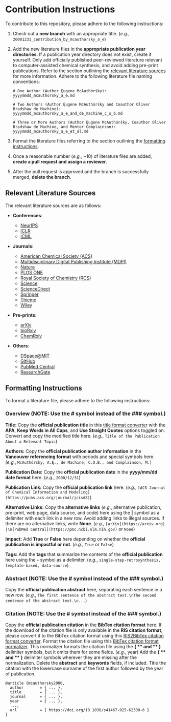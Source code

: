 # Contribution Instructions
To contribute to this repository, please adhere to the following instructions:

1. Check out a **new branch** with an appropriate title. (_e.g._, `20001231_contribution_by_mcauthorsky_a_e`)

2. Add the new literature files in the **appropriate publication year directories**.
If a publication year directory does not exist, create it yourself.
Only add officially published peer-reviewed literature relevant to computer-assisted chemical synthesis, and avoid adding pre-print publications.
Refer to the section outlining the [relevant literature sources](#relevant-literature-sources) for more information.
Adhere to the following literature file naming conventions:

    ```
    # One Author (Author Ęugene McAuthórśky):
    yyyymmdd_mcauthorsky_a_e.md
    
    # Two Authors (Author Ęugene McAuthórśky and Coauthor Oliver Bradshaw de Machine):
    yyyymmdd_mcauthorsky_a_e_and_de_machine_c_o_b.md
    
    # Three or More Authors (Author Ęugene McAuthórśky, Coauthor Oliver Bradshaw de Machine, and Mentor Complainson):
    yyyymmdd_mcauthorsky_a_e_et_al.md
    ```

3. Format the literature files referring to the section outlining the [formatting instructions](#formatting-instructions).

4. Once a reasonable number (_e.g._, ~10) of literature files are added, **create a pull request and assign a reviewer**.

5. After the pull request is approved and the branch is successfully merged, **delete the branch**.


## Relevant Literature Sources
The relevant literature sources are as follows:

- **Conferences**:
  - [NeurIPS](https://nips.cc)
  - [ICLR](https://icml.cc)
  - [ICML](https://iclr.cc)

- **Journals**:
  - [American Chemical Society (ACS)](https://pubs.acs.org/action/doSearch)
  - [Multidisciplinary Digital Publishing Institute (MDPI)](https://mdpi.com/search)
  - [Nature](https://nature.com/search/advanced)
  - [PLOS ONE](https://journals.plos.org/plosone/search)
  - [Royal Society of Chemistry (RCS)](https://pubs.rsc.org/en/search/advancedsearch)
  - [Science](https://science.org/search/advanced)
  - [ScienceDirect](https://sciencedirect.com/search)
  - [Springer](https://link.springer.com/advanced-search)
  - [Thieme](https://thieme-connect.com/products/all/search)
  - [Wiley](https://onlinelibrary.wiley.com/search/advanced)

- **Pre-prints**:
  - [arXiv](https://arxiv.org/search/advanced)
  - [bioRxiv](https://biorxiv.org/search)
  - [ChemRxiv](https://chemrxiv.org/engage/chemrxiv/search-dashboard)

- **Others**:
  - [DSpace@MIT](https://dspace.mit.edu/discover)
  - [GitHub](https://github.com/search/advanced)
  - [PubMed Central](https://www.ncbi.nlm.nih.gov/pmc/advanced)
  - [ResearchGate](https://researchgate.net/search.Search.html)


## Formatting Instructions
To format a literature file, please adhere to the following instructions:


### Overview (NOTE: Use the # symbol instead of the ### symbol.)
**Title:**
Copy the **official publication title** in this [title format converter](https://titlecaseconverter.com) with the **APA**, **Keep Words in All Caps**, and **Use Straight Quotes** options toggled on.
Convert and copy the modified title here.
(_e.g._, `Title of the Publication About a Relevant Topic`)

**Authors:**
Copy the **official publication author information** in the **Vancouver referencing format** with periods and special symbols here.
(_e.g._, `McAuthórśky, A.Ę., de Machine, C.O.B., and Complainson, M.`)

**Publication Date:**
Copy the **official publication date** in the **yyyy/mm/dd date format** here.
(_e.g._, `2000/12/31`)

**Publication Link:**
Copy the **official publication link** here.
(_e.g._, `[ACS Journal of Chemical Information and Modeling](https://pubs.acs.org/journal/jcisd8)`)

**Alternative Links:**
Copy the **alternative links** (_e.g._, alternative publication, pre-print, web page, data source, and code) here using the **|** symbol as a delimiter with each link in a new row.
Avoid adding links to illegal sources.
If there are no alternative links, write **None**.
(_e.g._, `[arXiv](https://arxiv.org) |\n[PubMed Central](https://pmc.ncbi.nlm.nih.gov)` or `None`)

**Impact:**
Add **True** or **False** here depending on whether the **official publication is impactful or not**.
(_e.g._, `True` or `False`)

**Tags:**
Add the **tags** that summarize the contents of the **official publication** here using the **-** symbol as a delimiter.
(_e.g._, `single-step-retrosynthesis, template-based, data-source`)


### Abstract (NOTE: Use the # symbol instead of the ### symbol.)
Copy the **official publication abstract** here, separating each sentence in a new row.
(_e.g._, `The first sentence of the abstract text.\nThe second sentence of the abstract text.\n...`)


### Citation (NOTE: Use the # symbol instead of the ### symbol.)
Copy the **official publication citation** in the **BibTex citation format** here.
If the download of the citation file is only available in the **RIS citation format**, please convert it to the BibTex citation format using this [RIS2BibTex citation format converter](https://www.bruot.org/ris2bib).
Format the citation file using this [BibTex citation format normalizer](https://hsborges.github.io/bibtex-normalizer).
This normalizer formats the citation file using the **{ ** and ** }** delimiter symbols, but it omits them for some fields. (_e.g._, year)
Add the **{ ** and ** }** delimiter symbols wherever they are missing after the normalization.
Delete the **abstract** and **keywords** fields, if included.
Title the citation with the lowercase surname of the first author followed by the year of publication.

```
@article {mcauthorsky2000,
  author       = { ... },
  title        = { ... },
  journal      = { ... },
  year         = { ... },
  ...,
  url          = { https://doi.org/10.1038/s41467-025-62308-6 }
}
```
